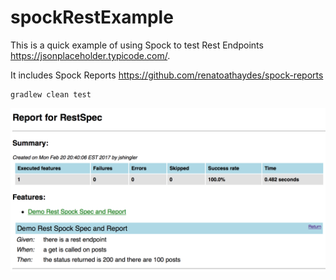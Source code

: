 # spockRestExample

This is a quick example of using Spock to test Rest Endpoints https://jsonplaceholder.typicode.com/.

It includes Spock Reports https://github.com/renatoathaydes/spock-reports

```
gradlew clean test
```

![Report Image](https://github.com/jshingler/spockRestExample/blob/master/docs/report.png "Report Image")

